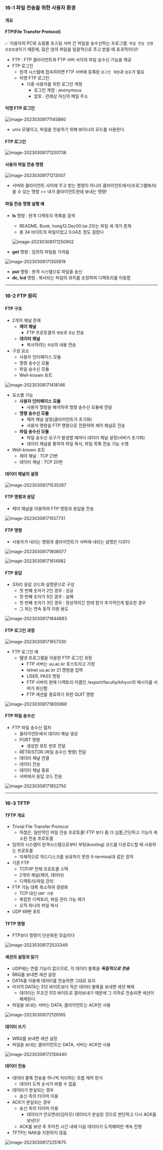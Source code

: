 ### 16-1 파일 전송을 위한 사용자 환경

#### 개요

#### FTP(File Transfer Protocol)

✅ 이용자의 PC와 쇼핑몰 호스팅 서버 간 파일을 송수신하는 프로그램. `파일 전송 전용 프로토콜`이기 때문에, 많은 양의 파일을 일괄적으로 주고 받을 때 효과적이다!!

- FTP : FTP 클라이언트와 FTP 서버 사이의 파일 송수신 기능을 제공
- FTP 로그인
  - 원격 시스템에 접속하려면 FTP 서버에 등록된 `로그인 계정`과 `암호`가 필요
  - 익명 FTP 로그인
    - 다중 사용자를 위한 로그인 계정
      - 로그인 계정 : anonymous
      - 암호 : 관례상 자신의 메일 주소



#### 익명 FTP 로그인

![image-20230308171145860](./assets/image-20230308171145860.png)

- unix 모델이고, 파일을 전송하기 위해 바이너리 모드를 사용한다.



#### FTP 로그인

![image-20230308171200738](./assets/image-20230308171200738.png)



#### 사용자 파일 전송 명령

![image-20230308171213007](./assets/image-20230308171213007.png)

- 서버와 클라이언트 사이에 주고 받는 명령이 아니라 클라이언트에서(프로그램에서) 쓸 수 있는 명령 => 내가 클라이언트한테 보내는 명령!



#### 파일 전송 명령 실행 예

- **ls** 명령 : 원격 디렉토리 목록을 검색

  - README, Book, hong12.Dec00.tar.Z라는 파일 세 개가 존재
  - 총 34 바이트의 파일이었고 0.04초 정도 걸렸다

  ![image-20230308171250902](./assets/image-20230308171250902.png)

- **get** 명령 : 임의의 파일을 가져옴

![image-20230308171305919](./assets/image-20230308171305919.png)

- **put** 명령 : 원격 시스템으로 파일을 송신
- **dc, lcd** 명령 : 복사되는 파일의 위치를 조정하여 디렉토리를 이동함



---



### 16-2 FTP 원리

#### FTP 구조

- 2개의 채널 존재
  - **제어 채널**
    - FTP 프로토콜의 `명령`과 `응답` 전송
  - **데이터 채널**
    - 복사하려는 `파일`의 내용 전송
- 구성 요소
  - 사용자 인터페이스 모듈
  - 명령 송수신 모듈
  - 파일 송수신 모듈
  - Well-known 포트

![image-20230308171418146](./assets/image-20230308171418146.png)

- 요소별 기능
  - **사용자 인터페이스 모듈**
    - 사용자 명령을 해석하여 명령 송수신 모듈에 전달
  - **명령 송수신 모듈**
    - 제어 채널 설정(클라이언트가 초기화)
    - 사용자 명령을 FTP 명령으로 전환하여 제어 채널로 전송
  - **파일 송수신 모듈**
    - 파일 송수신 요구가 발생할 때마다 데이터 채널 설정(서버가 초기화)
    - 데이터 채널을 통하여 파일 복사, 파일 목록 전송 기능 수행
- Well-known 포트
  - 제어 채널 : TCP 21번
  - 데이터 채널 : TCP 20번



#### 데이터 채널의 설정

![image-20230308171535287](./assets/image-20230308171535287.png)



#### FTP 명령과 응답

- 제어 채널을 이용하여 FTP 명령과 응답을 전송

![image-20230308171557731](./assets/image-20230308171557731.png)



#### FTP 명령

- 사용자가 내리는 명령과 클라이언트가 서버에 내리는 설명은 다르다

![image-20230308171608077](./assets/image-20230308171608077.png)

![image-20230308171614982](./assets/image-20230308171614982.png)



#### FTP 응답

- 3자리 응답 코드와 설명문으로 구성
  - 첫 번째 숫자가 2인 경우 : 성공
  - 첫 번째 숫자가 5인 경우 : 실패
  - 첫 번째 숫자가 3인 경우 : 정상적이긴 한데 뭔가 추가적인게 필요한 경우
  - 그 외는 연속 동작 지원 용도

![image-20230308171644883](./assets/image-20230308171644883.png)



#### FTP 로그인 과정

![image-20230308171657330](./assets/image-20230308171657330.png)

- FTP 로그인 예
  - 텔넷 프로그램을 이용한 FTP 로그인 과정
    - FTP 서버는 uu.ac.kr 호스트라고 가정
    - telnet uu.ac.kr 21 명령을 입력
    - USER, PASS 명령
    - FTP 서버의 현재 디렉토리 이름인 /export/faculty/kihyun의 메시지를 서버가 회신함
    - FTP 세션을 종료하기 위한 QUIT 명령

![image-20230308171800968](./assets/image-20230308171800968.png)



#### FTP 파일 송수신

- FTP 파일 송수신 절차
  - 클라이언트에서 데이터 채널 생성
  - PORT 명령
    - 생성한 포트 번호 전달
  - RETR/STOR (파일 송수신 명령) 전달
  - 데이터 채널 연결
  - 데이터 전송
  - 데이터 채널 종료
  - 서버에서 응답 코드 전송

![image-20230308171852750](./assets/image-20230308171852750.png)



----



### 16-3 TFTP

#### TFTP 개요

- Trivial File Transfer Protocol
  - 하찮은, 일반적인 파일 전송 프로토콜! FTP 보다 좀 더 심플,간단하고 기능이 축소된 전송 프로토콜
- 임의의 시스템이 원격시스템으로부터 부팅(booting) 코드를 다운로드할 때 사용하는 프로토콜
  - 자체적으로 하드디스크를 보유하지 못한 X-terminal과 같은 장치
- 기존 FTP
  - TCP/IP 전체 프로토콜 스택
  - 2개의 채널(제어, 데이터)
  - 디렉토리/파일 관리
- FTP 기능 대폭 축소하여 경량화
  - TCP 대신 `UDP 사용`
  - 복잡한 디렉토리, 파일 관리 기능 제거
  - 오직 하나의 파일 복사
- UDP 69번 포트



#### TFTP 명령

- FTP보다 명령이 단순화된 모습이다

![image-20230308172033349](./assets/image-20230308172033349.png)



#### 세션의 설정과 읽기

- UDP에는 연결 기능이 없으므로, 각 데이터 블록을 ***독립적으로 전송***
- RRQ를 보내면 세션 설정
- DATA를 이용해 데이터를 전송하면 그대로 유지
- 마지막 DATA는 512 바이트보다 작은 데이터 블록을 보내면 세션 해제
  - 데이터는 무조건 512 바이트로 잘라보내기 때문에 그 이하로 전송되면 세션이 해제된다.
- 파일을 보내는 서버는 DATA, 클라이언트는 ACK만 사용

![image-20230308172126165](./assets/image-20230308172126165.png)



#### 데이터 쓰기

- WRQ를 보내면 세션 설정
- 파일을 보내는 클라이언트는 DATA, 서버는 ACK만 사용

![image-20230308172156440](./assets/image-20230308172156440.png)



#### 데이터 전송

- 데이터 블록 전송을 하나씩 처리하는 흐름 제어 방식
  - 데이터 도착 순서가 바뀔 수 없음
- 데이터가 분실되는 경우
  - 송신 측의 타이머 이용
- ACK가 분실되는 경우
  - 송신 측의 타이머 이용
    - 데이터가 안오면(타임아웃) 데이터가 분실된 것으로 판단하고 다시 ACK를 보낸다!
  - ACK를 보낸 후 주어진 시간 내에 다음 데이터가 도착해야만 계속 진행
- TFTP는 NAK을 지원하지 않음

![image-20230308172251675](./assets/image-20230308172251675.png)